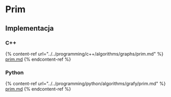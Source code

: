 # Prim

## Implementacja

### C++

{% content-ref url="../../programming/c++/algorithms/graphs/prim.md" %}
[prim.md](../../programming/c++/algorithms/graphs/prim.md)
{% endcontent-ref %}

### Python

{% content-ref url="../../programming/python/algorithms/grafy/prim.md" %}
[prim.md](../../programming/python/algorithms/grafy/prim.md)
{% endcontent-ref %}
